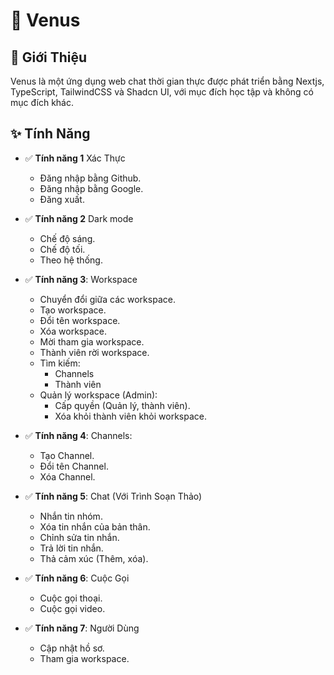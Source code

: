 # 🚀 Venus

## 🌟 Giới Thiệu

Venus là một ứng dụng web chat thời gian thực được phát triển bằng Nextjs, TypeScript, TailwindCSS và Shadcn UI, với mục đích học tập và không có mục đích khác.

## ✨ Tính Năng

- ✅ **Tính năng 1** Xác Thực

  - Đăng nhập bằng Github.
  - Đăng nhập bằng Google.
  - Đăng xuất.

- ✅ **Tính năng 2** Dark mode

  - Chế độ sáng.
  - Chế độ tối.
  - Theo hệ thống.

- ✅ **Tính năng 3**: Workspace

  - Chuyển đổi giữa các workspace.
  - Tạo workspace.
  - Đổi tên workspace.
  - Xóa workspace.
  - Mời tham gia workspace.
  - Thành viên rời workspace.
  - Tìm kiếm:
    - Channels
    - Thành viên
  - Quản lý workspace (Admin):
    - Cấp quyền (Quản lý, thành viên).
    - Xóa khỏi thành viên khỏi workspace.

- ✅ **Tính năng 4**: Channels:

  - Tạo Channel.
  - Đổi tên Channel.
  - Xóa Channel.

- ✅ **Tính năng 5**: Chat (Với Trình Soạn Thảo)

  - Nhắn tin nhóm.
  - Xóa tin nhắn của bản thân.
  - Chỉnh sửa tin nhắn.
  - Trả lời tin nhắn.
  - Thả cảm xúc (Thêm, xóa).

- ✅ **Tính năng 6**: Cuộc Gọi

  - Cuộc gọi thoại.
  - Cuộc gọi video.

- ✅ **Tính năng 7**: Người Dùng

  - Cập nhật hồ sơ.
  - Tham gia workspace.
